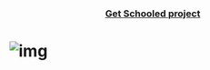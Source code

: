 ### <p align=center>[Get Schooled project](https://rchrisb.github.io/holbertonschool-web-development/css_advanced/) </p>
# ![img](https://oraniumtech.com/wp-content/uploads/2022/12/FullStack.png)
